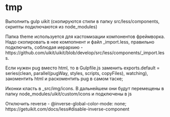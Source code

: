 # tmp
<p>Выполнить gulp uikit (скопируются стили в папку src/less/components, скрипты подключаются из node_modules)</p>
<p>Папка theme используется для кастомизации компонентов фреймворка. Надо скопировать в нее компопнент и файл _import.less, правильно подключить, соблюдая иерархию - https://github.com/uikit/uikit/blob/develop/src/less/components/_import.less.</p>
<p>Если нужен pug вместо html, то в Gulpfile.js заменить exports.default = series(clean, parallel(pugWay, styles, scripts, copyFiles), watching), закоментить html и раскоментить pug в самом таске;</p>
<p>Иконки класть в _src/img/icons. В дальнейшем они будут перемещены в папку node_modules/uikit/custom/icons и подключены в js</p>
<p>Отключить reverse - @inverse-global-color-mode: none; https://getuikit.com/docs/less#disable-inverse-component</p>
